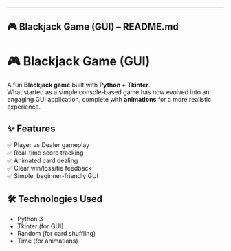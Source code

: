 
---

## 🎮 **Blackjack Game (GUI) – README.md**


# 🎮 Blackjack Game (GUI)

A fun **Blackjack game** built with **Python + Tkinter**.  
What started as a simple console-based game has now evolved into an engaging GUI application, complete with **animations** for a more realistic experience.

## ✨ Features
✅ Player vs Dealer gameplay  
✅ Real-time score tracking  
✅ Animated card dealing  
✅ Clear win/loss/tie feedback  
✅ Simple, beginner-friendly GUI  

## 🛠️ Technologies Used
- Python 3
- Tkinter (for GUI)
- Random (for card shuffling)
- Time (for animations)
